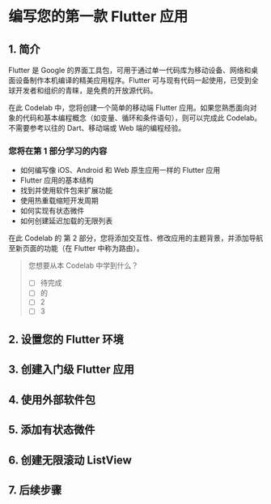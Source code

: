 # 编写您的第一款 Flutter 应用

## 1. 简介

Flutter 是 Google 的界面工具包，可用于通过单一代码库为移动设备、网络和桌面设备制作本机编译的精美应用程序。Flutter 可与现有代码一起使用，已受到全球开发者和组织的青睐，是免费的开放源代码。

在此 Codelab 中，您将创建一个简单的移动端 Flutter 应用。如果您熟悉面向对象的代码和基本编程概念（如变量、循环和条件语句），则可以完成此 Codelab。不需要参考以往的 Dart、移动端或 Web 端的编程经验。

### 您将在第 1 部分学习的内容

* 如何编写像 iOS、Android 和 Web 原生应用一样的 Flutter 应用
* Flutter 应用的基本结构
* 找到并使用软件包来扩展功能
* 使用热重载缩短开发周期
* 如何实现有状态微件
* 如何创建延迟加载的无限列表

在此 Codelab 的 第 2 部分，您将添加交互性、修改应用的主题背景，并添加导航至新页面的功能（在 Flutter 中称为路由）。

> 您想要从本 Codelab 中学到什么？
> -[ ] 待完成
> -[ ] 的
> -[ ] 2
> -[ ] 3

## 2. 设置您的 Flutter 环境
## 3. 创建入门级 Flutter 应用
## 4. 使用外部软件包
## 5. 添加有状态微件
## 6. 创建无限滚动 ListView
## 7. 后续步骤
